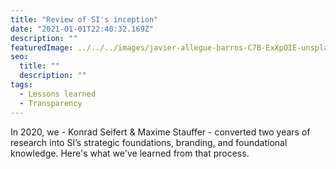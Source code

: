 ```yaml
---
title: "Review of SI's inception"
date: "2021-01-01T22:40:32.169Z"
description: ""
featuredImage: ../../../images/javier-allegue-barros-C7B-ExXpOIE-unsplash.jpg
seo:
  title: ""
  description: ""
tags:
  - Lessons learned
  - Transparency
---
```


In 2020, we - Konrad Seifert & Maxime Stauffer - converted two years of research into SI’s strategic foundations, branding, and foundational knowledge. Here's what we've learned from that process.
